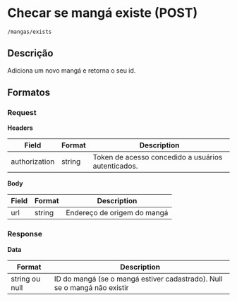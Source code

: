 # Checar se mangá existe (POST)

`/mangas/exists`

## Descrição

Adiciona um novo mangá e retorna o seu id.

## Formatos

### Request

**Headers**

| Field         | Format | Description                                        |
| ------------- | ------ | -------------------------------------------------- |
| authorization | string | Token de acesso concedido a usuários autenticados. |

**Body**

| Field | Format | Description                 |
| ----- | ------ | --------------------------- |
| url   | string | Endereço de origem do mangá |

### Response

**Data**

| Format         | Description                                                              |
| -------------- | ------------------------------------------------------------------------ |
| string ou null | ID do mangá (se o mangá estiver cadastrado). Null se o mangá não existir |

